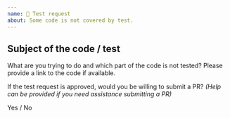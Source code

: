 ```yaml
---
name: 📝 Test request
about: Some code is not covered by test.
---
```


## Subject of the code / test

What are you trying to do and which part of the code is not tested? Please provide a
link to the code if available.

If the test request is approved, would you be willing to submit a PR? _(Help can be
provided if you need assistance submitting a PR)_

Yes / No
